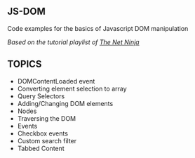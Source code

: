 
## JS-DOM

Code examples for the basics of Javascript DOM manipulation

*Based on the tutorial playlist of [The Net Ninja](https://www.youtube.com/watch?v=FIORjGvT0kk&list=PL4cUxeGkcC9gfoKa5la9dsdCNpuey2s-V)*

## TOPICS

- DOMContentLoaded event
- Converting element selection to array
- Query Selectors
- Adding/Changing DOM elements
- Nodes
- Traversing the DOM
- Events
- Checkbox events
- Custom search filter
- Tabbed Content